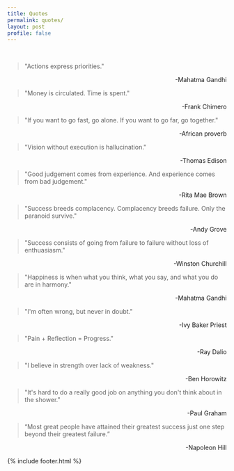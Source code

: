 ```yaml
---
title: Quotes
permalink: quotes/
layout: post
profile: false
---
```


</br>

>"Actions express priorities."

<p style="text-align: right;">-Mahatma Gandhi</p>

>"Money is circulated. Time is spent."

<p style="text-align: right;">-Frank Chimero</p>

>"If you want to go fast, go alone. If you want to go far, go together."

<p style="text-align: right;">-African proverb</p>

>"Vision without execution is hallucination."

<p style="text-align: right;">-Thomas Edison</p>

>"Good judgement comes from experience. And experience comes from bad judgement."

<p style="text-align: right;">-Rita Mae Brown</p> 

>"Success breeds complacency. Complacency breeds failure. Only the paranoid survive."

<p style="text-align: right;">-Andy Grove</p>

>"Success consists of going from failure to failure without loss of enthuasiasm."

<p style="text-align: right;">-Winston Churchill</p>

>"Happiness is when what you think, what you say, and what you do are in harmony."

<p style="text-align: right;">-Mahatma Gandhi</p> 

>"I'm often wrong, but never in doubt."  

<p style="text-align: right;">-Ivy Baker Priest</p>

>"Pain + Reflection = Progress."

<p style="text-align: right;">-Ray Dalio</p>

>"I believe in strength over lack of weakness."

<p style="text-align: right;">-Ben Horowitz</p> 

>"It's hard to do a really good job on anything you don't think about in the shower."

<p style="text-align: right;">-Paul Graham</p>

>“Most great people have attained their greatest success just one step beyond their greatest failure.” 

<p style="text-align: right;">-Napoleon Hill</p>

{% include footer.html %}

